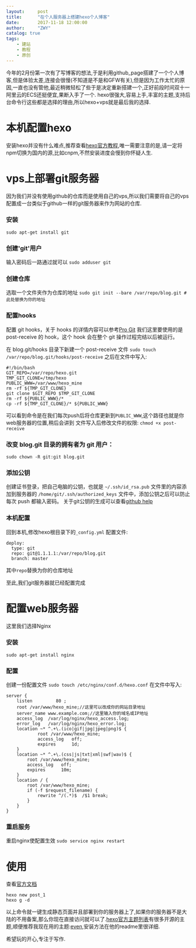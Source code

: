 ```yaml
---
layout:     post
title:      "在个人服务器上搭建hexo个人博客"
date:       2017-11-18 12:00:00
author:     "ZWY"
catalog: true
tags:
    - 建站
    - 教程
    - 原创
---
```

今年的2月份第一次有了写博客的想法,于是利用github_page搭建了一个个人博客,但是体验太差,连接会很慢(不知道是不是和GFW有关),但是因为工作太忙的原因,一直也没有管他,最近稍微轻松了些于是决定重新搭建一个,正好前段时间双十一阿里云的ECS还挺便宜,果断入手了一个.
hexo很强大,容易上手,丰富的主题,支持后台命令行这些都是选择的理由,所以hexo+vps就是最后我的选择.
<!-- more -->
# 本机配置hexo
安装hexo并没有什么难点,推荐查看[hexo官方教程](https://hexo.io/zh-cn/docs/index.html),唯一需要注意的是,请一定将npm切换为国内的源,比如cnpm,不然安装进度会慢到你怀疑人生.

# vps上部署git服务器
因为我们并没有使用github的仓库而是使用自己的vps,所以我们需要将自己的vps配置成一台类似于github一样的git服务器来作为网站的仓库.

### 安装
`sudo apt-get install git`

### 创建'git'用户
输入密码后一路通过就可以
`sudo adduser git`

### 创建仓库
选取一个文件夹作为仓库的地址
`sudo git init --bare /var/repo/blog.git #此处替换为你的地址`

### 配置hooks
配置 git hooks，关于 hooks 的详情内容可以参考[Pro Git](https://www.git-scm.com/book/zh/v2/%E8%87%AA%E5%AE%9A%E4%B9%89-Git-Git-%E9%92%A9%E5%AD%90)
我们这里要使用的是 post-receive 的 hook，这个 hook 会在整个 git 操作过程完结以后被运行。

在 blog.git/hooks 目录下新建一个 post-receive 文件
`sudo touch /var/repo/blog.git/hooks/post-receive`
之后在文件中写入:
```
#!/bin/bash
GIT_REPO=/var/repo/hexo.git
TMP_GIT_CLONE=/tmp/hexo
PUBLIC_WWW=/var/www/hexo_mine
rm -rf ${TMP_GIT_CLONE}
git clone $GIT_REPO $TMP_GIT_CLONE
rm -rf ${PUBLIC_WWW}/*
cp -rf ${TMP_GIT_CLONE}/* ${PUBLIC_WWW}
```
可以看到命令是在我们每次push后将仓库更新到`PUBLIC_WWW`,这个路径也就是你web服务器的位置,稍后会讲到
文件写入后修改文件的权限:
`chmod +x post-receive`

### 改变 blog.git 目录的拥有者为 git 用户：
`sudo chown -R git:git blog.git`

### 添加公钥
创建证书登录，把自己电脑的公钥，也就是 `~/.ssh/id_rsa.pub` 文件里的内容添加到服务器的 `/home/git/.ssh/authorized_keys` 文件中，添加公钥之后可以防止每次 push 都输入密码。
关于git公钥的生成可以查看[github help](https://help.github.com/articles/connecting-to-github-with-ssh/)

### 本机配置
回到本机,修改hexo根目录下的`_config.yml` 配置文件:
```
deploy:
  type: git
  repo: git@1.1.1.1:/var/repo/blog.git
  branch: master
```
其中`repo`替换为你的仓库地址

至此,我们git服务器就已经配置完成

# 配置web服务器
这里我们选择Nginx

### 安装
`sudo apt-get install nginx`

### 配置
创建一份配置文件
`sudo touch /etc/nginx/conf.d/hexo.conf`
在文件中写入:
```
server {
    listen         80 ;
    root /var/www/hexo_mine;//这里可以改成你的网站目录地址
    server_name www.example.com;//这里输入你的域名或IP地址
    access_log  /var/log/nginx/hexo_access.log;
    error_log   /var/log/nginx/hexo_error.log;
    location ~* ^.+\.(ico|gif|jpg|jpeg|png)$ {
            root /var/www/hexo_mine;
            access_log   off;
            expires      1d;
    }
    location ~* ^.+\.(css|js|txt|xml|swf|wav)$ {
        root /var/www/hexo_mine;
        access_log   off;
        expires      10m;
    }
    location / {
        root /var/www/hexo_mine;
        if (-f $request_filename) {
            rewrite ^/(.*)$  /$1 break;
        }
    }
}
```
### 重启服务
重启nginx使配置生效
`sudo service nginx restart`

# 使用
查看[官方文档](https://hexo.io/zh-cn/docs/commands.html)
```
hexo new post_1
hexo g -d
```
以上命令就一键生成静态页面并且部署到你的服务器上了,如果你的服务器不是大陆的不用备案,那么你现在直接访问就可以了.[hexo官方主题列表](https://hexo.io/themes/)有很多开源的主题,顺便推荐我现在用的主题:[even](https://github.com/ahonn/hexo-theme-even),安装方法在他的readme里很详细.

希望玩的开心,专注于写作.
